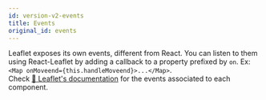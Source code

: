 ```yaml
---
id: version-v2-events
title: Events
original_id: events
---
```


Leaflet exposes its own events, different from React. You can listen to them using React-Leaflet by adding a callback to a property prefixed by `on`. Ex: `<Map onMoveend={this.handleMoveend}>...</Map>`.\
Check [🍃 Leaflet's documentation](http://leafletjs.com/reference-1.3.4.html) for the events associated to each component.
